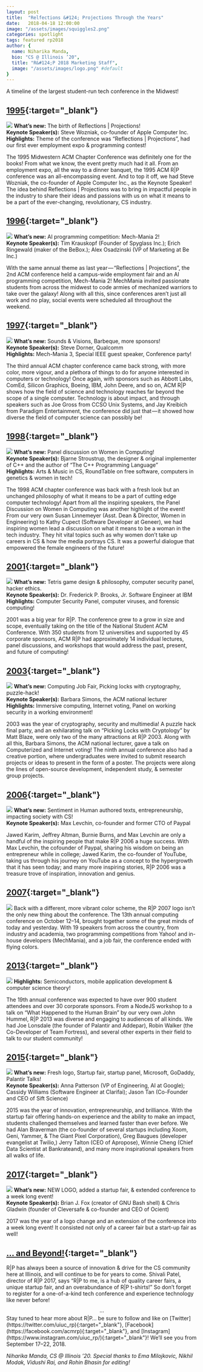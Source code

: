 ```yaml
---
layout: post
title:  "Relfections &#124; Projections Through the Years"
date:   2018-04-18 12:00:00
image: "/assets/images/squiggles2.png"
categories: spotlight
tags: featured rp2018
author: { 
  name: Niharika Manda, 
  bio: "CS @ Illinois ’20",
  title: "R&#124;P 2018 Marketing Staff",
  image: "/assets/images/logo.png" #default
}
---
```


A timeline of the largest student-run tech conference in the Midwest!  

## [1995](https://www-s.acm.illinois.edu/conference/1995/){:target="_blank"}
![  ](/assets/images/post_images/rp_through_the_years/1995.gif)
**What’s new:** The birth of Reflections &#124; Projections!   
**Keynote Speaker(s):** Steve Wozniak, co-founder of Apple Computer Inc.   
**Highlights:** Theme of the conference was “Reflections &#124; Projections”, had our first ever employment expo & programming contest!  

The 1995 Midwestern ACM Chapter Conference was definitely one for the books! From what we know, the event pretty much had it all. From an employment expo, all the way to a dinner banquet, the 1995 ACM R&#124;P conference was an all-encompassing event. And to top it off, we had Steve Wozniak, the co-founder of Apple Computer Inc., as the Keynote Speaker! The idea behind Reflections &#124; Projections was to bring in impactful people in the industry to share their ideas and passions with us on what it means to be a part of the ever-changing, revolutionary, CS industry.

## [1996](https://www-s.acm.illinois.edu/conference/1996/){:target="_blank"}
![  ](/assets/images/post_images/rp_through_the_years/1996.gif)
**What’s new:** AI programming competition: Mech-Mania 2!  
**Keynote Speaker(s):** Tim Krauskopf (Founder of Spyglass Inc.); Erich Ringewald (maker of the BeBox.); Alex Osadzinski (VP of Marketing at Be Inc.)  

With the same annual theme as last year — “Reflections &#124; Projections”, the 2nd ACM conference held a campus-wide employment fair and an AI programming competition, Mech-Mania 2! MechMania invited passionate students from across the midwest to code armies of mechanized warriors to take over the galaxy! Along with all this, since conferences aren’t just all work and no play, social events were scheduled all throughout the weekend.

## [1997](https://www-s.acm.illinois.edu/conference/1997/){:target="_blank"}
![  ](/assets/images/post_images/rp_through_the_years/1997.gif)
**What’s new:** Sounds & Visions, Barbeque, more sponsors!  
**Keynote Speaker(s):** Steve Dorner, Qualcomm  
**Highlights:** Mech-Mania 3, Special IEEE guest speaker, Conference party!  

The third annual ACM chapter conference came back strong, with more color, more vigour, and a plethora of things to do for anyone interested in computers or technology! Once again, with sponsors such as Abbott Labs, ComEd, Silicon Graphics, Boeing, IBM, John Deere, and so on, ACM R&#124;P shows how the field of science and technology reaches far beyond the scope of a single computer. Technology is about impact, and through speakers such as Joe Gross from CCSO Unix Systems, and Jay Kreibich from Paradigm Entertainment, the conference did just that — it showed how diverse the field of computer science can possibly be!

## [1998](https://www-s.acm.illinois.edu/conference/1998/){:target="_blank"}
![  ](/assets/images/post_images/rp_through_the_years/1998.gif)
**What’s new:** Panel discussion on Women in Computing!  
**Keynote Speaker(s):** Bjarne Stroustrup, the designer & original implementer of C++ and the author of “The C++ Programming Language”  
**Highlights:** Arts & Music in CS, RoundTable on free software, computers in genetics & women in tech!  

The 1998 ACM chapter conference was back with a fresh look but an unchanged philosophy of what it means to be a part of cutting edge computer technology! Apart from all the inspiring speakers, the Panel Discussion on Women in Computing was another highlight of the event! From our very own Susan Linnemeyer (Asst. Dean & Director, Women in Engineering) to Kathy Cupect (Software Developer at Geneer), we had inspiring women lead a discussion on what it means to be a woman in the tech industry. They hit vital topics such as why women don’t take up careers in CS & how the media portrays CS. It was a powerful dialogue that empowered the female engineers of the future!

## [2001](https://www-s.acm.illinois.edu/conference/2001/){:target="_blank"}
![  ](/assets/images/post_images/rp_through_the_years/2001.gif)
**What’s new:** Tetris game design & philosophy, computer security panel, hacker ethics.  
**Keynote Speaker(s):** Dr. Frederick P. Brooks, Jr. Software Engineer at IBM  
**Highlights:** Computer Security Panel, computer viruses, and forensic computing!  

2001 was a big year for R&#124;P. The conference grew to a grow in size and scope, eventually taking on the title of the National Student ACM Conference. With 350 students from 12 universities and supported by 45 corporate sponsors, ACM R&#124;P had approximately 14 individual lectures, panel discussions, and workshops that would address the past, present, and future of computing!

## [2003](https://www-s.acm.illinois.edu/conference/2003/){:target="_blank"}
![  ](/assets/images/post_images/rp_through_the_years/2003.gif)
**What’s new:** Computing Job Fair, Picking locks with cryptography, puzzle-hack!  
**Keynote Speaker(s):** Barbara Simons, the ACM national lecturer  
**Highlights:** Immersive computing, Internet voting, Panel on working security in a working environment!  

2003 was the year of cryptography, security and multimedia! A puzzle hack final party, and an exhilarating talk on “Picking Locks with Cryptology” by Matt Blaze, were only two of the many attractions at R&#124;P 2003. Along with all this, Barbara Simons, the ACM national lecturer, gave a talk on Computerized and Internet voting! The ninth annual conference also had a creative portion, where undergraduates were invited to submit research projects or ideas to present in the form of a poster. The projects were along the lines of open-source development, independent study, & semester group projects.

## [2006](https://www-s.acm.illinois.edu/conference/2006/){:target="_blank"}
![  ](/assets/images/post_images/rp_through_the_years/2006.png)
**What’s new:** Sentiment in Human authored texts, entrepreneurship, impacting society with CS!   
**Keynote Speaker(s):** Max Levchin, co-founder and former CTO of Paypal  

Jawed Karim, Jeffrey Altman, Burnie Burns, and Max Levchin are only a handful of the inspiring people that make R&#124;P 2006 a huge success. With Max Levchin, the cofounder of Paypal, sharing his wisdom on being an entrepreneur while in college; Jawed Karim, the co-founder of YouTube, taking us through his journey on YouTube as a concept to the hypergrowth that it has seen today; and many more inspiring stories, R&#124;P 2006 was a treasure trove of inspiration, innovation and genius.

## [2007](https://www-s.acm.illinois.edu/conference/2007/){:target="_blank"}
![  ](/assets/images/post_images/rp_through_the_years/2007.png)
Back with a different, more vibrant color scheme, the R&#124;P 2007 logo isn’t the only new thing about the conference. The 13th annual computing conference on October 12–14, brought together some of the great minds of today and yesterday. With 19 speakers from across the country, from industry and academia, two programming competitions from Yahoo! and in-house developers (MechMania), and a job fair, the conference ended with flying colors.

## [2013](https://www-s.acm.illinois.edu/conference/2013/){:target="_blank"}
![  ](/assets/images/post_images/rp_through_the_years/2013.png)
**Highlights:** Semiconductors, mobile application development & computer science theory!  

The 19th annual conference was expected to have over 900 student attendees and over 30 corporate sponsors. From a NodeJS workshop to a talk on “What Happened to the Human Brain” by our very own John Hummel, R&#124;P 2013 was diverse and engaging to audiences of all kinds. We had Joe Lonsdale (the founder of Palantir and Addepar), Robin Walker (the Co-Developer of Team Fortress), and several other experts in their field to talk to our student community!

## [2015](https://www-s.acm.illinois.edu/conference/2015/){:target="_blank"}
![  ](/assets/images/post_images/rp_through_the_years/2015.jpg)
**What’s new:** Fresh logo, Startup fair, startup panel, Microsoft, GoDaddy, Palantir Talks!  
**Keynote Speaker(s):** Anna Patterson (VP of Engineering, AI at Google); Cassidy Williams (Software Engineer at Clarifai); Jason Tan (Co-Founder and CEO of Sift Science) 

2015 was the year of innovation, entrepreneurship, and brilliance. With the startup fair offering hands-on experience and the ability to make an impact, students challenged themselves and learned faster than ever before. We had Alan Braverman (the co-founder of several startups including Xoom, Geni, Yammer, & The Giant Pixel Corporation), Greg Baugues (developer evangelist at Twilio,) Jerry Talton (CEO of Apropose), Winnie Cheng (Chief Data Scientist at Bankrateand), and many more inspirational speakers from all walks of life.

## [2017](https://www-s.acm.illinois.edu/conference/2017/#/){:target="_blank"}
![  ](/assets/images/post_images/rp_through_the_years/2017.png)
**What’s new:** NEW LOGO, added a startup fair, & extended conference to a week long event!   
**Keynote Speaker(s):** Brian J. Fox (creator of GNU Bash shell) & Chris Gladwin (founder of Cleversafe & co-founder and CEO of Ocient)  

2017 was the year of a logo change and an extension of the conference into a week long event! It consisted not only of a career fair but a start-up fair as well!

## [... and Beyond!](https://acmrp.org/#/){:target="_blank"}
R&#124;P has always been a source of innovation & drive for the CS community here at Illinois, and will continue to be for years to come. Shivali Patel, director of R&#124;P 2017, says “R&#124;P to me, is a hub of quality career fairs, a unique startup fair, and an overabundance of R&#124;P t-shirts!” So don’t forget to register for a one-of-a-kind tech conference and experience technology like never before!

<center>&middot;&middot;&middot;</center>
Stay tuned to hear more about R&#124;P… be sure to follow and like on [Twitter](https://twitter.com/uiuc_rp){:target="_blank"}, [Facebook](https://facebook.com/acmrp){:target="_blank"}, and [Instagram](https://www.instagram.com/uiuc_rp/){:target="_blank"}!   
We’ll see you from September 17–22, 2018.  

*Niharika Manda, CS @ Illinois ’20. Special thanks to Ema Milojkovic, Nikhil Modak, Vidushi Rai, and Rohin Bhasin for editing!*